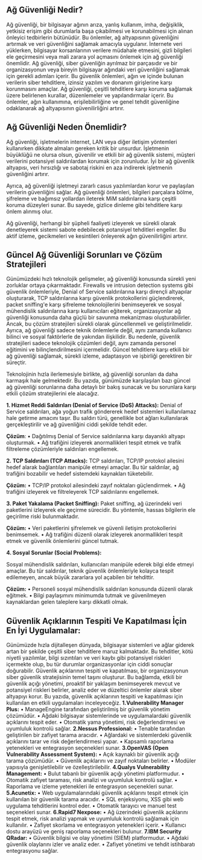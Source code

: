 ## Ağ Güvenliği Nedir?
   Ağ güvenliği, bir bilgisayar ağının arıza, yanlış kullanım, imha, değişiklik, yetkisiz erişim gibi durumlarla başa çıkabilmesi ve korunabilmesi için alınan önleyici tedbirlerin bütünüdür. Bu önlemler, ağ altyapısının güvenliğini artırmak ve veri güvenliğini sağlamak amacıyla uygulanır. İnternete veri yüklerken, bilgisayar korsanlarının verilere müdahale etmesini, gizli bilgileri ele geçirmesini veya mali zarara yol açmasını önlemek için ağ güvenliği önemlidir.
  Ağ güvenliği, siber güvenliğin ayrılmaz bir parçasıdır ve bir organizasyonun veya bireyin bilgisayar ağındaki veri güvenliğini sağlamak için gerekli adımları içerir. Bu güvenlik önlemleri, ağın ve içinde bulunan verilerin siber tehditlere, izinsiz yazılım ve donanım girişlerine karşı korunmasını amaçlar.
  Ağ güvenliği, çeşitli tehditlere karşı koruma sağlamak üzere belirlenen kurallar, düzenlemeler ve yapılandırmalar içerir. Bu önlemler, ağın kullanımına, erişilebilirliğine ve genel tehdit güvenliğine odaklanarak ağ altyapısının güvenilirliğini artırır.
## Ağ Güvenliği Neden Önemlidir?
  Ağ güvenliği, işletmelerin internet, LAN veya diğer iletişim yöntemleri kullanırken dikkate almaları gereken kritik bir unsurdur. İşletmenin büyüklüğü ne olursa olsun, güvenilir ve etkili bir ağ güvenlik sistemi, müşteri verilerini potansiyel saldırılardan korumak için zorunludur. İyi bir ağ güvenlik altyapısı, veri hırsızlığı ve sabotaj riskini en aza indirerek işletmenin güvenliğini artırır.

  Ayrıca, ağ güvenliği işletmeyi zararlı casus yazılımlardan korur ve paylaşılan verilerin güvenliğini sağlar. Ağ güvenliği önlemleri, bilgileri parçalara bölme, şifreleme ve bağımsız yollardan ileterek MiM saldırılarına karşı çeşitli koruma düzeyleri sunar. Bu sayede, gizlice dinleme gibi tehditlere karşı önlem alınmış olur.

  Ağ güvenliği, herhangi bir şüpheli faaliyeti izleyerek ve sürekli olarak denetleyerek sistemi sabote edebilecek potansiyel tehditleri engeller. Bu aktif izleme, gecikmeleri ve kesintileri önleyerek ağın güvenilirliğini artırır.

## Güncel Ağ Güvenliği Sorunları ve Çözüm Stratejileri
  Günümüzdeki hızlı teknolojik gelişmeler, ağ güvenliği konusunda sürekli yeni zorluklar ortaya çıkarmaktadır. Firewalls ve intrusion detection systems gibi güvenlik önlemleriyle, Denial of Service saldırılarına karşı dirençli altyapılar oluşturarak, TCP saldırılarına karşı güvenlik protokollerini güçlendirerek, packet sniffing'e karşı şifreleme teknolojilerini benimseyerek ve sosyal mühendislik saldırılarına karşı kullanıcıları eğiterek, organizasyonlar ağ güvenliği konusunda daha güçlü bir savunma mekanizması oluşturabilirler. Ancak, bu çözüm stratejileri sürekli olarak güncellenmeli ve geliştirilmelidir. Ayrıca, ağ güvenliği sadece teknik önlemlerle değil, aynı zamanda kullanıcı bilinci ve sosyal faktörlerle de yakından ilişkilidir. Bu nedenle, güvenlik stratejileri sadece teknolojik çözümleri değil, aynı zamanda personel eğitimini ve bilinçlendirilmesini içermelidir. Güncel tehditlere karşı etkili bir ağ güvenliği sağlamak, sürekli izleme, adaptasyon ve işbirliği gerektiren bir süreçtir.

  Teknolojinin hızla ilerlemesiyle birlikte, ağ güvenliği sorunları da daha karmaşık hale gelmektedir. Bu yazıda, günümüzde karşılaşılan bazı güncel ağ güvenliği sorunlarına daha detaylı bir bakış sunacak ve bu sorunlara karşı etkili çözüm stratejilerini ele alacağız.

**1. Hizmet Reddi Saldırıları (Denial of Service (DoS) Attacks):**
  Denial of Service saldırıları, ağa yoğun trafik göndererek hedef sistemleri kullanılamaz hale getirme amacını taşır. Bu saldırı türü, genellikle bot ağları kullanılarak gerçekleştirilir ve ağ güvenliğini ciddi şekilde tehdit eder.

**Çözüm**:
•	Dağıtılmış Denial of Service saldırılarına karşı dayanıklı altyapı oluşturmak.
•	Ağ trafiğini izleyerek anormallikleri tespit etmek ve trafik filtreleme çözümleriyle saldırıları engellemek.

**2. TCP Saldırıları (TCP Attacks):**
  TCP saldırıları, TCP/IP protokol ailesini hedef alarak bağlantıları manipüle etmeyi amaçlar. Bu tür saldırılar, ağ trafiğini bozabilir ve hedef sistemdeki kaynakları tüketebilir.

**Çözüm:**
•	TCP/IP protokol ailesindeki zayıf noktaları güçlendirmek.
•	Ağ trafiğini izleyerek ve filtreleyerek TCP saldırılarını engellemek.

**3. Paket Yakalama (Packet Sniffing):**
  Paket sniffing, ağ üzerindeki veri paketlerini izleyerek ele geçirme sürecidir. Bu yöntemle, hassas bilgilerin ele geçirilme riski bulunmaktadır.

**Çözüm:**
•	Veri paketlerini şifrelemek ve güvenli iletişim protokollerini benimsemek.
•	Ağ trafiğini düzenli olarak izleyerek anormallikleri tespit etmek ve güvenlik önlemlerini güncel tutmak.




**4. Sosyal Sorunlar (Social Problems):**

  Sosyal mühendislik saldırıları, kullanıcıları manipüle ederek bilgi elde etmeyi amaçlar. Bu tür saldırılar, teknik güvenlik önlemleriyle kolayca tespit edilemeyen, ancak büyük zararlara yol açabilen bir tehdittir.

**Çözüm:**
•	Personeli sosyal mühendislik saldırıları konusunda düzenli olarak eğitmek.
•	Bilgi paylaşımını minimumda tutmak ve güvenilmeyen kaynaklardan gelen taleplere karşı dikkatli olmak.

## Güvenlik Açıklarının Tespiti Ve Kapatılması İçin En İyi Uygulamalar:
  Günümüzde hızla dijitalleşen dünyada, bilgisayar sistemleri ve ağlar giderek artan bir şekilde çeşitli siber tehditlere maruz kalmaktadır. Bu tehditler, kötü niyetli yazılımlar, bilgi sızıntıları ve veri kaybı gibi potansiyel riskleri içermekte olup, bu tür durumlar organizasyonlar için ciddi sonuçlar doğurabilir. Güvenlik açıklarının tespiti ve kapatılması, bir organizasyonun siber güvenlik stratejisinin temel taşını oluşturur. Bu bağlamda, etkili bir güvenlik açığı yönetimi, proaktif bir yaklaşım benimseyerek mevcut ve potansiyel riskleri belirler, analiz eder ve düzeltici önlemler alarak siber altyapıyı korur. Bu yazıda, güvenlik açıklarının tespiti ve kapatılması için kullanılan en etkili uygulamaları inceleyeceğiz.
**1.Vulnerability Manager Plus:**
•	ManageEngine tarafından geliştirilmiş bir güvenlik yönetim çözümüdür.
•	Ağdaki bilgisayar sistemlerinde ve uygulamalardaki güvenlik açıklarını tespit eder.
•	Otomatik yama yönetimi, risk değerlendirmesi ve uyumluluk kontrolü sağlar.
**2.Nessus Professional:**
•	Tenable tarafından geliştirilen bir zafiyet tarama aracıdır.
•	Ağlardaki ve sistemlerdeki güvenlik açıklarını tarar ve risk değerlendirmesi yapar.
•	Kapsamlı raporlama yetenekleri ve entegrasyon seçenekleri sunar.
**3.OpenVAS (Open Vulnerability Assessment System):**
•	Açık kaynaklı bir güvenlik açığı tarama çözümüdür.
•	Güvenlik açıklarını ve zayıf noktaları belirler.
•	Modüler yapısıyla genişletilebilir ve özelleştirilebilir.
**4.Qualys Vulnerability Management:**
•	Bulut tabanlı bir güvenlik açığı yönetimi platformudur.
•	Otomatik zafiyet taraması, risk analizi ve uyumluluk kontrolü sağlar.
•	Raporlama ve izleme yetenekleri ile entegrasyon seçenekleri sunar.
**5.Acunetix:**
•	Web uygulamalarındaki güvenlik açıklarını tespit etmek için kullanılan bir güvenlik tarama aracıdır.
•	SQL enjeksiyonu, XSS gibi web uygulama tehditlerini kontrol eder.
•	Otomatik tarayıcı ve manuel test seçenekleri sunar.
**6.Rapid7 Nexpose:**
•	Ağ üzerindeki güvenlik açıklarını tespit etmek, risk analizi yapmak ve uyumluluk kontrolü sağlamak için kullanılır.
•	Zafiyet skorlama ve entegrasyon yetenekleri içerir.
•	Kullanıcı dostu arayüzü ve geniş raporlama seçenekleri bulunur.
**7.IBM Security QRadar:**
•	Güvenlik bilgisi ve olay yönetimi (SIEM) platformudur.
•	Ağdaki güvenlik olaylarını izler ve analiz eder.
•	Zafiyet yönetimi ve tehdit istihbaratı entegrasyonu sağlar.











